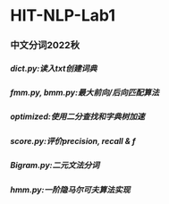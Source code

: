 # HIT-NLP-Lab1
### 中文分词2022秋
##### dict.py:读入txt创建词典
##### fmm.py, bmm.py:最大前向/后向匹配算法
##### optimized:使用二分查找和字典树加速
##### score.py:评价precision, recall & f
##### Bigram.py:二元文法分词
##### hmm.py:一阶隐马尔可夫算法实现

